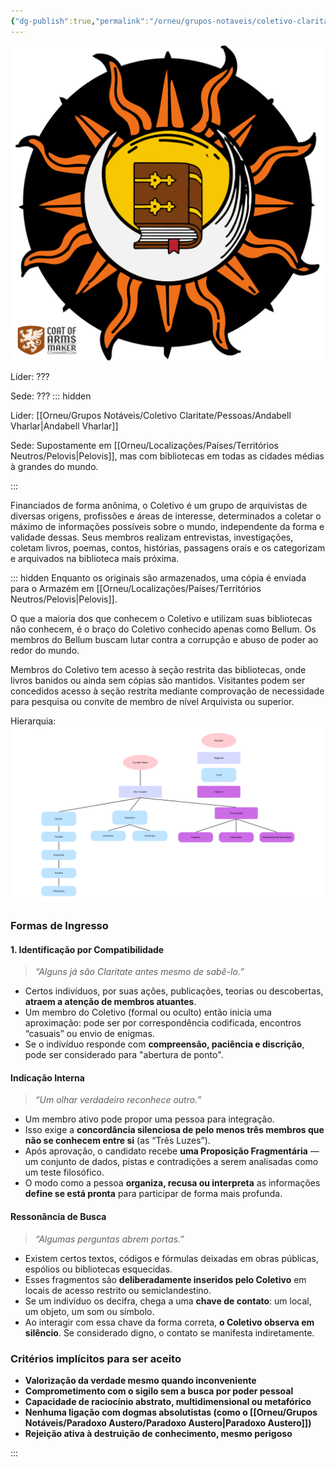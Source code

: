 ```yaml
---
{"dg-publish":true,"permalink":"/orneu/grupos-notaveis/coletivo-claritate/coletivo-claritate/","tags":["grupos_notáveis"]}
---
```



![CoaMaker_hq.png](/img/user/Orneu/Imagens/CoaMaker_hq.png)

Líder: ???

Sede: ???
::: hidden

Líder: [[Orneu/Grupos Notáveis/Coletivo Claritate/Pessoas/Andabell Vharlar\|Andabell Vharlar]]

Sede: Supostamente em [[Orneu/Localizações/Países/Territórios Neutros/Pelovis\|Pelovis]], mas com bibliotecas em todas as cidades médias à grandes do mundo.

:::

Financiados de forma anônima, o Coletivo é um grupo de arquivistas de diversas origens, profissões e áreas de interesse, determinados a coletar o máximo de informações possíveis sobre o mundo, independente da forma e validade dessas. Seus membros realizam entrevistas, investigações, coletam livros, poemas, contos, histórias, passagens orais e os categorizam e arquivados na biblioteca mais próxima. 

::: hidden
Enquanto os originais são armazenados, uma cópia é enviada para o Armazém em [[Orneu/Localizações/Países/Territórios Neutros/Pelovis\|Pelovis]]. 

O que a maioria dos que conhecem o Coletivo e utilizam suas bibliotecas não conhecem, é o braço do Coletivo conhecido apenas como Bellum. Os membros do Bellum buscam lutar contra a corrupção e abuso de poder ao redor do mundo.

Membros do Coletivo tem acesso à seção restrita das bibliotecas, onde livros banidos ou ainda sem cópias são mantidos. Visitantes podem ser concedidos acesso à seção restrita mediante comprovação de necessidade para pesquisa ou convite de membro de nível Arquivista ou superior.

Hierarquia:
![Untitled design.png](/img/user/Orneu/Imagens/Untitled%20design.png)

### **Formas de Ingresso**

#### 1.  **Identificação por Compatibilidade**

> _“Alguns já são Claritate antes mesmo de sabê-lo.”_

- Certos indivíduos, por suas ações, publicações, teorias ou descobertas, **atraem a atenção de membros atuantes**.
- Um membro do Coletivo (formal ou oculto) então inicia uma aproximação: pode ser por correspondência codificada, encontros “casuais” ou envio de enigmas.
- Se o indivíduo responde com **compreensão, paciência e discrição**, pode ser considerado para "abertura de ponto".

#### **Indicação Interna**

> _“Um olhar verdadeiro reconhece outro.”_

- Um membro ativo pode propor uma pessoa para integração.
- Isso exige a **concordância silenciosa de pelo menos três membros que não se conhecem entre si** (as “Três Luzes”).
- Após aprovação, o candidato recebe **uma Proposição Fragmentária** — um conjunto de dados, pistas e contradições a serem analisadas como um teste filosófico.
- O modo como a pessoa **organiza, recusa ou interpreta** as informações **define se está pronta** para participar de forma mais profunda.

#### **Ressonância de Busca**

> _“Algumas perguntas abrem portas.”_

- Existem certos textos, códigos e fórmulas deixadas em obras públicas, espólios ou bibliotecas esquecidas.
- Esses fragmentos são **deliberadamente inseridos pelo Coletivo** em locais de acesso restrito ou semiclandestino.
- Se um indivíduo os decifra, chega a uma **chave de contato**: um local, um objeto, um som ou símbolo.
- Ao interagir com essa chave da forma correta, **o Coletivo observa em silêncio**. Se considerado digno, o contato se manifesta indiretamente.

### **Critérios implícitos para ser aceito**

- **Valorização da verdade mesmo quando inconveniente**
- **Comprometimento com o sigilo sem a busca por poder pessoal**
- **Capacidade de raciocínio abstrato, multidimensional ou metafórico**
- **Nenhuma ligação com dogmas absolutistas (como o [[Orneu/Grupos Notáveis/Paradoxo Austero/Paradoxo Austero\|Paradoxo Austero]])**
- **Rejeição ativa à destruição de conhecimento, mesmo perigoso**

:::
